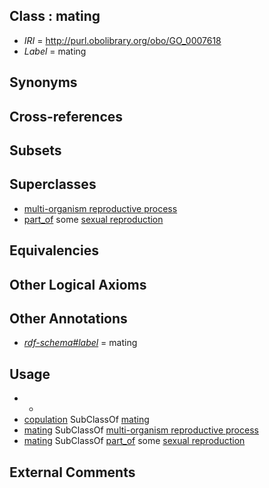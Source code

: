
## Class : mating

 * *IRI* = http://purl.obolibrary.org/obo/GO_0007618
 * *Label* = mating

## Synonyms


## Cross-references


## Subsets


## Superclasses

 * [multi-organism reproductive process](../../GO/03/GO_0044703.md)
 * [part_of](../../BFO/50/BFO_0000050.md) some [sexual reproduction](../../GO/53/GO_0019953.md)

## Equivalencies


## Other Logical Axioms


## Other Annotations

 * *[rdf-schema#label](../../el/rdf-schema#label.md)* = mating

## Usage

 * -
 * [copulation](../../GO/20/GO_0007620.md) SubClassOf [mating](../../GO/18/GO_0007618.md)
 * [mating](../../GO/18/GO_0007618.md) SubClassOf [multi-organism reproductive process](../../GO/03/GO_0044703.md)
 * [mating](../../GO/18/GO_0007618.md) SubClassOf [part_of](../../BFO/50/BFO_0000050.md) some [sexual reproduction](../../GO/53/GO_0019953.md)

## External Comments

